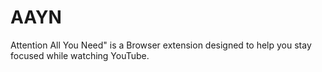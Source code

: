 # AAYN
Attention All You Need" is a Browser extension designed to help you stay focused while watching YouTube.
